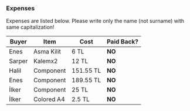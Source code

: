 ### Expenses

Expenses are listed below. 
Please write only the name (not surname) with same capitalization!

| Buyer  | Item  | Cost  | Paid Back?  |
|---|---|---|---|
| Enes   | Asma Kilit  | 6 TL |  **NO**  |
| Sarper | Kalemx2     | 12 TL  | **NO**  |
| Halil  | Component   | 151.55 TL  | **NO**  |
| Enes   | Component   | 189.55 TL  | **NO**  |
| İlker  | Component   | 25 TL  | **NO**  |
| İlker  | Colored A4  | 2.5 TL  | **NO** |
